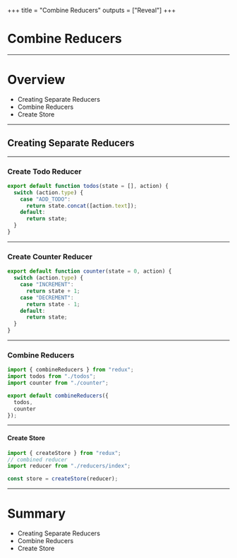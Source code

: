 +++
title = "Combine Reducers"
outputs = ["Reveal"]
+++

# Combine Reducers

---

# Overview

- Creating Separate Reducers
- Combine Reducers
- Create Store

---

## Creating Separate Reducers

---

### Create Todo Reducer

```js
export default function todos(state = [], action) {
  switch (action.type) {
    case "ADD_TODO":
      return state.concat([action.text]);
    default:
      return state;
  }
}
```

---

### Create Counter Reducer

```js
export default function counter(state = 0, action) {
  switch (action.type) {
    case "INCREMENT":
      return state + 1;
    case "DECREMENT":
      return state - 1;
    default:
      return state;
  }
}
```

---

### Combine Reducers

```js
import { combineReducers } from "redux";
import todos from "./todos";
import counter from "./counter";

export default combineReducers({
  todos,
  counter
});
```

---

#### Create Store

```js
import { createStore } from "redux";
// combined reducer
import reducer from "./reducers/index";

const store = createStore(reducer);
```

---

# Summary

- Creating Separate Reducers
- Combine Reducers
- Create Store
